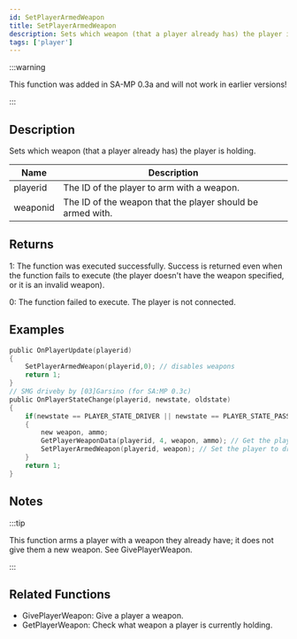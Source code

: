 ```yaml
---
id: SetPlayerArmedWeapon
title: SetPlayerArmedWeapon
description: Sets which weapon (that a player already has) the player is holding.
tags: ['player']
---
```


:::warning

This function was added in SA-MP 0.3a and will not work in earlier versions!

:::

## Description

Sets which weapon (that a player already has) the player is holding.


| Name | Description |
|------|-------------|
|playerid | The ID of the player to arm with a weapon.|
|weaponid | The ID of the weapon that the player should be armed with.|


## Returns

 1: The function was executed successfully. Success is returned even when the function fails to execute (the player doesn't have the weapon specified, or it is an invalid weapon).

 0: The function failed to execute. The player is not connected.


## Examples


```c
public OnPlayerUpdate(playerid)
{
    SetPlayerArmedWeapon(playerid,0); // disables weapons
    return 1;
}
// SMG driveby by [03]Garsino (for SA:MP 0.3c)
public OnPlayerStateChange(playerid, newstate, oldstate)
{
    if(newstate == PLAYER_STATE_DRIVER || newstate == PLAYER_STATE_PASSENGER)
    {
        new weapon, ammo;
        GetPlayerWeaponData(playerid, 4, weapon, ammo); // Get the players SMG weapon in slot 4
        SetPlayerArmedWeapon(playerid, weapon); // Set the player to driveby with SMG
    }
    return 1;
}
```


## Notes

:::tip

This function arms a player with a weapon they already have; it does not give them a new weapon. See GivePlayerWeapon.

:::


## Related Functions


-  GivePlayerWeapon: Give a player a weapon.
-  GetPlayerWeapon: Check what weapon a player is currently holding.